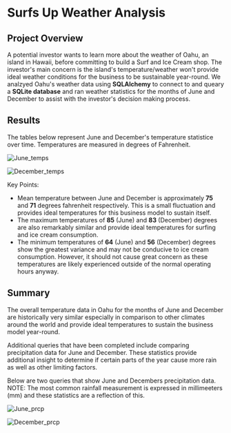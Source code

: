 # Surfs Up Weather Analysis

## Project Overview
A potential investor wants to learn more about the weather of Oahu, an island in Hawaii, before committing to build a Surf and Ice Cream shop. The investor's main concern is the island's temperature/weather won't provide ideal weather conditions for the business to be sustainable year-round. We analzyed Oahu's weather data using **SQLAlchemy** to connect to and queary a **SQLite database** and ran weather statistics for the months of June and December to assist with the investor's decision making process.

## Results

The tables below represent June and December's temperature statistice over time. Temperatures are measured in degrees of Fahrenheit.

![June_temps](https://user-images.githubusercontent.com/107579508/184689354-72993ceb-826d-40a5-9ac5-01cdd1b1a77a.png)

![December_temps](https://user-images.githubusercontent.com/107579508/184689385-f5e28e87-05e2-463f-9a58-ad9e593aa26c.png)

Key Points:
 - Mean temperature between June and December is approximately **75** and **71** degrees fahrenheit respectively. This is a small fluctuation and provides ideal temperatures for this business model to sustain itself.
 - The maximum temperatures of **85** (June) and **83** (December) degrees are also remarkably similar and provide ideal temperatures for surfing and ice cream consumption.
 - The minimum temperatures of **64** (June) and **56** (December) degrees show the greatest variance and may not be conducive to ice cream consumption. However, it should not cause great concern as these temperatures are likely experienced outside of the normal operating hours anyway.

## Summary

The overall temperature data in Oahu for the months of June and December are historically very similar especially in comparison to other climates around the world and provide ideal temperatures to sustain the business model year-round.

Additional queries that have been completed include comparing precipitation data for June and December. These statistics provide additional insight to determine if certain parts of the year cause more rain as well as other limiting factors.

Below are two queries that show June and Decembers precipitation data.
NOTE: The most common rainfall measurement is expressed in millimeeters (mm) and these statistics are a reflection of this.
 
 ![June_prcp](https://user-images.githubusercontent.com/107579508/184692602-70bd55b0-3f8c-4cfc-af20-ece1732af9e7.png)

 ![December_prcp](https://user-images.githubusercontent.com/107579508/184692629-3ad3ac98-bd93-4a9d-90c4-c7d862701a00.png)
